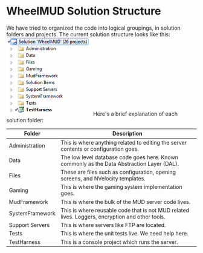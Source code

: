 # WheelMUD Solution Structure

We have tried to organized the code into logical groupings, in solution folders and projects. The current solution structure looks like this:
![SolutionExplorer](img/WMSolutionExplorer.gif)
Here's a brief explanation of each solution folder: 

| Folder          | Description |
| --------------- | ----------- |
| Administration  | This is where anything related to editing the server contents or configuration goes. |
| Data            | The low level database code goes here. Known commonly as the Data Abstraction Layer (DAL). |
| Files           | These are files such as configuration, opening screens, and NVelocity templates. |
| Gaming          | This is where the gaming system implementation goes. |
| MudFramework    | This is where the bulk of the MUD server code lives. |
| SystemFramework | This is where reusable code that is not MUD related lives. Loggers, encryption and other tools. |
| Support Servers | This is where servers like FTP are located. |
| Tests           | This is where the unit tests live. We need help here. |
| TestHarness     | This is a console project which runs the server. |
